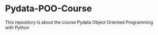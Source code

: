 # Pydata-POO-Course
This repository is about the course Pydata Object Oriented Programming with Python
